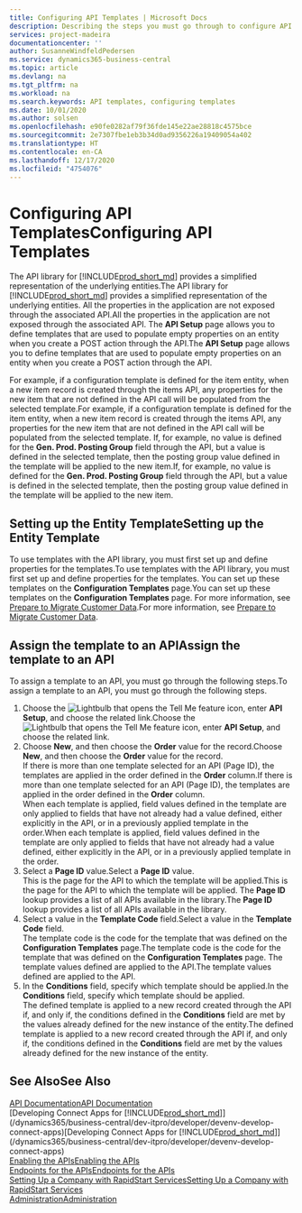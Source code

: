 ```yaml
---
title: Configuring API Templates | Microsoft Docs
description: Describing the steps you must go through to configure API templates for Dynamics 365 Business Central.
services: project-madeira
documentationcenter: ''
author: SusanneWindfeldPedersen
ms.service: dynamics365-business-central
ms.topic: article
ms.devlang: na
ms.tgt_pltfrm: na
ms.workload: na
ms.search.keywords: API templates, configuring templates
ms.date: 10/01/2020
ms.author: solsen
ms.openlocfilehash: e90fe0282af79f36fde145e22ae28818c4575bce
ms.sourcegitcommit: 2e7307fbe1eb3b34d0ad9356226a19409054a402
ms.translationtype: HT
ms.contentlocale: en-CA
ms.lasthandoff: 12/17/2020
ms.locfileid: "4754076"
---
```

# <a name="configuring-api-templates"></a><span data-ttu-id="fc92d-103">Configuring API Templates</span><span class="sxs-lookup"><span data-stu-id="fc92d-103">Configuring API Templates</span></span>
<span data-ttu-id="fc92d-104">The API library for [!INCLUDE[prod_short_md](includes/prod_short.md)] provides a simplified representation of the underlying entities.</span><span class="sxs-lookup"><span data-stu-id="fc92d-104">The API library for [!INCLUDE[prod_short_md](includes/prod_short.md)] provides a simplified representation of the underlying entities.</span></span> <span data-ttu-id="fc92d-105">All the properties in the application are not exposed through the associated API.</span><span class="sxs-lookup"><span data-stu-id="fc92d-105">All the properties in the application are not exposed through the associated API.</span></span> <span data-ttu-id="fc92d-106">The **API Setup** page allows you to define templates that are used to populate empty properties on an entity when you create a POST action through the API.</span><span class="sxs-lookup"><span data-stu-id="fc92d-106">The **API Setup** page allows you to define templates that are used to populate empty properties on an entity when you create a POST action through the API.</span></span> 

<span data-ttu-id="fc92d-107">For example, if a configuration template is defined for the item entity, when a new item record is created through the items API, any properties for the new item that are not defined in the API call will be populated from the selected template.</span><span class="sxs-lookup"><span data-stu-id="fc92d-107">For example, if a configuration template is defined for the item entity, when a new item record is created through the items API, any properties for the new item that are not defined in the API call will be populated from the selected template.</span></span> <span data-ttu-id="fc92d-108">If, for example, no value is defined for the **Gen. Prod. Posting Group** field through the API, but a value is defined in the selected template, then the posting group value defined in the template will be applied to the new item.</span><span class="sxs-lookup"><span data-stu-id="fc92d-108">If, for example, no value is defined for the **Gen. Prod. Posting Group** field through the API, but a value is defined in the selected template, then the posting group value defined in the template will be applied to the new item.</span></span> 

## <a name="setting-up-the-entity-template"></a><span data-ttu-id="fc92d-109">Setting up the Entity Template</span><span class="sxs-lookup"><span data-stu-id="fc92d-109">Setting up the Entity Template</span></span>
<span data-ttu-id="fc92d-110">To use templates with the API library, you must first set up and define properties for the templates.</span><span class="sxs-lookup"><span data-stu-id="fc92d-110">To use templates with the API library, you must first set up and define properties for the templates.</span></span> <span data-ttu-id="fc92d-111">You can set up these templates on the **Configuration Templates** page.</span><span class="sxs-lookup"><span data-stu-id="fc92d-111">You can set up these templates on the **Configuration Templates** page.</span></span> <span data-ttu-id="fc92d-112">For more information, see [Prepare to Migrate Customer Data](admin-use-templates-to-prepare-customer-data-for-migration.md).</span><span class="sxs-lookup"><span data-stu-id="fc92d-112">For more information, see [Prepare to Migrate Customer Data](admin-use-templates-to-prepare-customer-data-for-migration.md).</span></span> 

## <a name="assign-the-template-to-an-api"></a><span data-ttu-id="fc92d-113">Assign the template to an API</span><span class="sxs-lookup"><span data-stu-id="fc92d-113">Assign the template to an API</span></span>

<span data-ttu-id="fc92d-114">To assign a template to an API, you must go through the following steps.</span><span class="sxs-lookup"><span data-stu-id="fc92d-114">To assign a template to an API, you must go through the following steps.</span></span>

1. <span data-ttu-id="fc92d-115">Choose the ![Lightbulb that opens the Tell Me feature](media/ui-search/search_small.png "Tell me what you want to do") icon, enter **API Setup**, and choose the related link.</span><span class="sxs-lookup"><span data-stu-id="fc92d-115">Choose the ![Lightbulb that opens the Tell Me feature](media/ui-search/search_small.png "Tell me what you want to do") icon, enter **API Setup**, and choose the related link.</span></span>
2. <span data-ttu-id="fc92d-116">Choose **New**, and then choose the **Order** value for the record.</span><span class="sxs-lookup"><span data-stu-id="fc92d-116">Choose **New**, and then choose the **Order** value for the record.</span></span>  
<span data-ttu-id="fc92d-117">If there is more than one template selected for an API (Page ID), the templates are applied in the order defined in the **Order** column.</span><span class="sxs-lookup"><span data-stu-id="fc92d-117">If there is more than one template selected for an API (Page ID), the templates are applied in the order defined in the **Order** column.</span></span>   
<span data-ttu-id="fc92d-118">When each template is applied, field values defined in the template are only applied to fields that have not already had a value defined, either explicitly in the API, or in a previously applied template in the order.</span><span class="sxs-lookup"><span data-stu-id="fc92d-118">When each template is applied, field values defined in the template are only applied to fields that have not already had a value defined, either explicitly in the API, or in a previously applied template in the order.</span></span> 
3. <span data-ttu-id="fc92d-119">Select a **Page ID** value.</span><span class="sxs-lookup"><span data-stu-id="fc92d-119">Select a **Page ID** value.</span></span>  
<span data-ttu-id="fc92d-120">This is the page for the API to which the template will be applied.</span><span class="sxs-lookup"><span data-stu-id="fc92d-120">This is the page for the API to which the template will be applied.</span></span> <span data-ttu-id="fc92d-121">The **Page ID** lookup provides a list of all APIs available in the library.</span><span class="sxs-lookup"><span data-stu-id="fc92d-121">The **Page ID** lookup provides a list of all APIs available in the library.</span></span>
4. <span data-ttu-id="fc92d-122">Select a value in the **Template Code** field.</span><span class="sxs-lookup"><span data-stu-id="fc92d-122">Select a value in the **Template Code** field.</span></span>  
<span data-ttu-id="fc92d-123">The template code is the code for the template that was defined on the **Configuration Templates** page.</span><span class="sxs-lookup"><span data-stu-id="fc92d-123">The template code is the code for the template that was defined on the **Configuration Templates** page.</span></span> <span data-ttu-id="fc92d-124">The template values defined are applied to the API.</span><span class="sxs-lookup"><span data-stu-id="fc92d-124">The template values defined are applied to the API.</span></span> 
5. <span data-ttu-id="fc92d-125">In the **Conditions** field, specify which template should be applied.</span><span class="sxs-lookup"><span data-stu-id="fc92d-125">In the **Conditions** field, specify which template should be applied.</span></span>  
<span data-ttu-id="fc92d-126">The defined template is applied to a new record created through the API if, and only if, the conditions defined in the **Conditions** field are met by the values already defined for the new instance of the entity.</span><span class="sxs-lookup"><span data-stu-id="fc92d-126">The defined template is applied to a new record created through the API if, and only if, the conditions defined in the **Conditions** field are met by the values already defined for the new instance of the entity.</span></span>

## <a name="see-also"></a><span data-ttu-id="fc92d-127">See Also</span><span class="sxs-lookup"><span data-stu-id="fc92d-127">See Also</span></span>
[<span data-ttu-id="fc92d-128">API Documentation</span><span class="sxs-lookup"><span data-stu-id="fc92d-128">API Documentation</span></span>](/dynamics-nav/fin-graph)  
<span data-ttu-id="fc92d-129">[Developing Connect Apps for [!INCLUDE[prod_short_md](includes/prod_short.md)]](/dynamics365/business-central/dev-itpro/developer/devenv-develop-connect-apps)</span><span class="sxs-lookup"><span data-stu-id="fc92d-129">[Developing Connect Apps for [!INCLUDE[prod_short_md](includes/prod_short.md)]](/dynamics365/business-central/dev-itpro/developer/devenv-develop-connect-apps)</span></span>  
[<span data-ttu-id="fc92d-130">Enabling the APIs</span><span class="sxs-lookup"><span data-stu-id="fc92d-130">Enabling the APIs</span></span>](/dynamics-nav/enabling-apis-for-dynamics-nav)  
[<span data-ttu-id="fc92d-131">Endpoints for the APIs</span><span class="sxs-lookup"><span data-stu-id="fc92d-131">Endpoints for the APIs</span></span>](/dynamics-nav/endpoints-apis-for-dynamics)  
[<span data-ttu-id="fc92d-132">Setting Up a Company with RapidStart Services</span><span class="sxs-lookup"><span data-stu-id="fc92d-132">Setting Up a Company with RapidStart Services</span></span>](admin-set-up-a-company-with-rapidstart.md)  
[<span data-ttu-id="fc92d-133">Administration</span><span class="sxs-lookup"><span data-stu-id="fc92d-133">Administration</span></span>](admin-setup-and-administration.md)